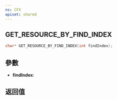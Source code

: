 ```yaml
---
ns: CFX
apiset: shared
---
```

## GET_RESOURCE_BY_FIND_INDEX

```c
char* GET_RESOURCE_BY_FIND_INDEX(int findIndex);
```


## 參數
* **findIndex**: 

## 返回值
